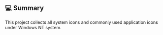 ## :computer: Summary

This project collects all system icons and commonly used application icons under Windows NT system.

